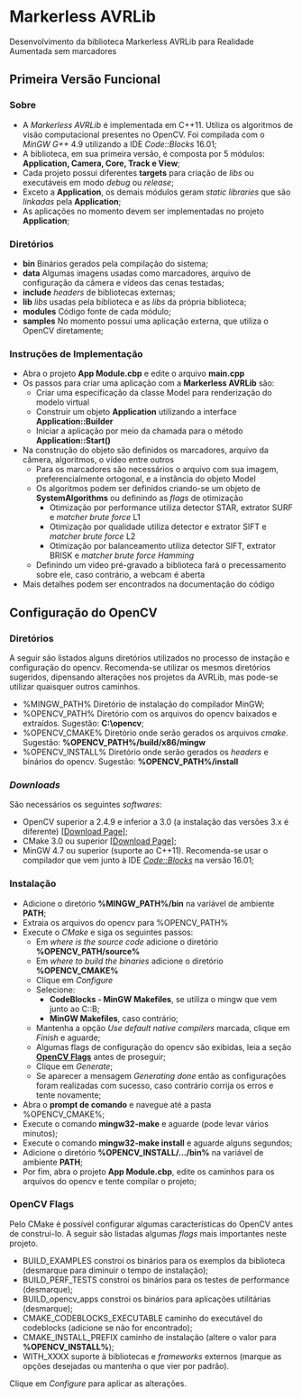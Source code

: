 # Markerless AVRLib
Desenvolvimento da biblioteca Markerless AVRLib para Realidade Aumentada sem marcadores

## Primeira Versão Funcional

### Sobre
* A _Markerless AVRLib_ é implementada em C++11. Utiliza os algoritmos de visão computacional presentes no OpenCV. Foi compilada com o _MinGW G++_ 4.9 utilizando a IDE _Code::Blocks_ 16.01;
* A biblioteca, em sua primeira versão, é composta por 5 módulos: __Application, Camera, Core, Track e View__;
* Cada projeto possui diferentes __targets__ para criação de _libs_ ou executáveis em modo _debug_ ou _release_;
* Exceto a __Application__, os demais módulos geram _static libraries_ que são _linkadas_ pela __Application__;
* As aplicações no momento devem ser implementadas no projeto __Application__;

### Diretórios
* __bin__		Binários gerados pela compilação do sistema;
* __data__		Algumas imagens usadas como marcadores, arquivo de configuração da câmera e vídeos das cenas testadas;
* __include__	_headers_ de bibliotecas externas;
* __lib__		_libs_ usadas pela biblioteca e as _libs_ da própria biblioteca;
* __modules__	Código fonte de cada módulo;
* __samples__	No momento possui uma aplicação externa, que utiliza o OpenCV diretamente;

### Instruções de Implementação
* Abra o projeto __App Module.cbp__ e edite o arquivo __main.cpp__
* Os passos para criar uma aplicação com a __Markerless AVRLib__ são:
	* Criar uma especificação da classe Model para renderização do modelo virtual
	* Construir um objeto __Application__ utilizando a interface __Application::Builder__
	* Iniciar a aplicação por meio da chamada para o método __Application::Start()__
* Na construção do objeto são definidos os marcadores, arquivo da câmera, algoritmos, o vídeo entre outros
	* Para os marcadores são necessários o arquivo com sua imagem, preferencialmente ortogonal, e a instância do objeto Model
	* Os algoritmos podem ser definidos criando-se um objeto de __SystemAlgorithms__ ou definindo as _flags_ de otimização
		* Otimização por performance utiliza detector STAR, extrator SURF e _matcher brute force_ L1
		* Otimização por qualidade utiliza detector e extrator SIFT e _matcher brute force_ L2
		* Otimização por balanceamento utiliza detector SIFT, extrator BRISK e _matcher brute force Hamming_
	* Definindo um vídeo pré-gravado a biblioteca fará o precessamento sobre ele, caso contrário, a webcam é aberta
* Mais detalhes podem ser encontrados na documentação do código

## Configuração do OpenCV

### Diretórios
A seguir são listados alguns diretórios utilizados no processo de instação e configuração do opencv. Recomenda-se utilizar os mesmos diretórios sugeridos, dipensando alterações nos projetos da AVRLib, mas pode-se utilizar quaisquer outros caminhos.

* %MINGW_PATH%		Diretório de instalação do compilador MinGW;
* %OPENCV_PATH%		Diretório com os arquivos do opencv baixados e extraídos. Sugestão: __C:\opencv__;
* %OPENCV_CMAKE%	Diretório onde serão gerados os arquivos _cmake_. Sugestão: __%OPENCV_PATH%/build/x86/mingw__
* %OPENCV_INSTALL%	Diretório onde serão gerados os _headers_ e binários do opencv. Sugestão: __%OPENCV_PATH%/install__

### _Downloads_
São necessários os seguintes _softwares_:
* OpenCV superior a 2.4.9 e inferior a 3.0 (a instalação das versões 3.x é diferente) \[[Download Page](http://opencv.org/downloads.html)\];
* CMake 3.0 ou superior \[[Download Page](https://cmake.org/)\];
* MinGW 4.7 ou superior (suporte ao C++11). Recomenda-se usar o compilador que vem junto à IDE [_Code::Blocks_](http://www.codeblocks.org/downloads/26 "Download CodeBlocks") na versão 16.01;

### Instalação
* Adicione o diretório __%MINGW_PATH%/bin__ na variável de ambiente __PATH__;
* Extraia os arquivos do opencv para %OPENCV_PATH%
* Execute o _CMake_ e siga os seguintes passos:
	* Em _where is the source code_ adicione o diretório __%OPENCV_PATH/source%__
	* Em _where to build the binaries_ adicione o diretório __%OPENCV_CMAKE%__
	* Clique em _Configure_ 
	* Selecione:
		* __CodeBlocks - MinGW Makefiles__, se utiliza o mingw que vem junto ao C::B;
		* __MinGW Makefiles__, caso contrário;
	* Mantenha a opção _Use default native compilers_ marcada, clique em _Finish_ e aguarde;
	* Algumas flags de configuração do opencv são exibidas, leia a seção [__OpenCV Flags__](#opencv-flags) antes de proseguir;
	* Clique em _Generate_;
	* Se aparecer a mensagem _Generating done_ então as configurações foram realizadas com sucesso, caso contrário corrija os erros e tente novamente;
* Abra o __prompt de comando__ e navegue até a pasta %OPENCV_CMAKE%;
* Execute o comando __mingw32-make__ e aguarde (pode levar vários minutos);
* Execute o comando __mingw32-make install__ e aguarde alguns segundos;
* Adicione o diretório __%OPENCV_INSTALL/.../bin%__ na variável de ambiente __PATH__;
* Por fim, abra o projeto __App Module.cbp__, edite os caminhos para os arquivos do opencv e tente compilar o projeto;

### OpenCV Flags
Pelo CMake é possível configurar algumas características do OpenCV antes de construi-lo. A seguir são listadas algumas _flags_ mais importantes neste projeto.

* BUILD_EXAMPLES	constroi os binários para os exemplos da biblioteca (desmarque para diminuir o tempo de instalação);
* BUILD_PERF_TESTS	constroi os binários para os testes de performance (desmarque);
* BUILD_opencv_apps	constroi os binários para aplicações utilitárias (desmarque);
* CMAKE_CODEBLOCKS_EXECUTABLE	caminho do executável do codeblocks (adicione se não for encontrado);
* CMAKE_INSTALL_PREFIX			caminho de instalação (altere o valor para __%OPENCV_INSTALL%__);
* WITH_XXXX						suporte à bibliotecas e _frameworks_ externos (marque as opções desejadas ou mantenha o que vier por padrão).

Clique em _Configure_ para aplicar as alterações.
